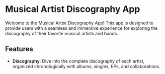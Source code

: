 # Musical Artist Discography App

Welcome to the Musical Artist Discography App! This app is designed to provide users with a seamless and immersive experience for exploring the discography of their favorite musical artists and bands.

## Features

- **Discography**: Dive into the complete discography of each artist, organized chronologically with albums, singles, EPs, and collaborations.


